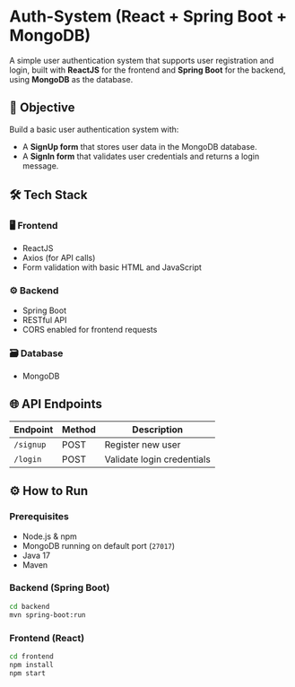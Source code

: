 # Auth-System  (React + Spring Boot + MongoDB)

A simple user authentication system that supports user registration and login, built with **ReactJS** for the frontend and **Spring Boot** for the backend, using **MongoDB** as the database.


## 🧾 Objective

Build a basic user authentication system with:

- A **SignUp form** that stores user data in the MongoDB database.
- A **SignIn form** that validates user credentials and returns a login message.

## 🛠 Tech Stack

### 🖥 Frontend
- ReactJS
- Axios (for API calls)
- Form validation with basic HTML and JavaScript

### ⚙️ Backend
- Spring Boot
- RESTful API
- CORS enabled for frontend requests

### 🗃 Database
- MongoDB


## 🌐 API Endpoints

| Endpoint    | Method | Description                |
|-------------|--------|----------------------------|
| `/signup`   | POST   | Register new user          |
| `/login`    | POST   | Validate login credentials |


## ⚙️ How to Run

### Prerequisites
- Node.js & npm
- MongoDB running on default port (`27017`)
- Java 17
- Maven

### Backend (Spring Boot)
```bash
cd backend
mvn spring-boot:run
```

### Frontend (React)
```bash
cd frontend
npm install
npm start
```

